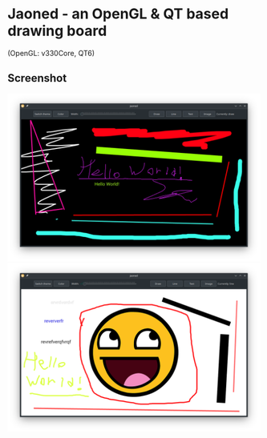 
# Jaoned - an OpenGL & QT based drawing board

(OpenGL: v330Core, QT6)

## Screenshot

![](screenshots/a.png)
![](screenshots/b.png)
